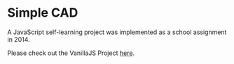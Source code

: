 # Simple CAD

A JavaScript self-learning project was implemented as a school assignment in 2014.

Please check out the VanillaJS Project [here](https://my-simple-cad.vercel.app/).

